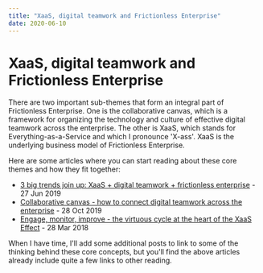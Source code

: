 ```yaml
---
title: "XaaS, digital teamwork and Frictionless Enterprise"
date: 2020-06-10
---
```


# XaaS, digital teamwork and Frictionless Enterprise

There are two important sub-themes that form an integral part of Frictionless Enterprise. One is the collaborative canvas, which is a framework for organizing the technology and culture of effective digital teamwork across the enterprise. The other is XaaS, which stands for Everything-as-a-Service and which I pronounce 'X-ass'. XaaS is the underlying business model of Frictionless Enterprise. 

Here are some articles where you can start reading about these core themes and how they fit together: 

+ [3 big trends join up: XaaS + digital teamwork + frictionless enterprise](https://diginomica.com/xaas-digital-teamwork-frictionless-enterprise) - 27 Jun 2019
+ [Collaborative canvas - how to connect digital teamwork across the enterprise](https://diginomica.com/collaborative-canvas-connect-digital-teamwork-enterprise) - 28 Oct 2019
+ [Engage, monitor, improve - the virtuous cycle at the heart of the XaaS Effect](https://diginomica.com/engage-monitor-improve-virtuous-cycle-xaas-effect) - 28 Mar 2018

When I have time, I'll add some additional posts to link to some of the thinking behind these core concepts, but you'll find the above articles already include quite a few links to other reading. 
